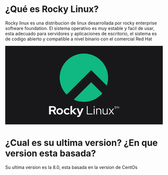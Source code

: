 # ¿Qué es Rocky Linux?
Rocky linux es una distribucion de linux desarrollada por rocky enterprise software foundation. El sistema operativo es muy estable y facil de usar, esta adecuado para servidores y aplicaciones de escritorio, el sistema es de codigo abierto y compatible a nivel binario con el comercial Red Hat

![image](rocky-linux.png)


# ¿Cual es su ultima version? ¿En que version esta basada?
Su ultima version es la 8.0, esta basada en la version de CentOs
